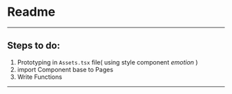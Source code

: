 # Readme
---

## Steps to do:
1. Prototyping in `Assets.tsx` file( using style component *emotion* )
2. import Component base to Pages
3. Write Functions

---
